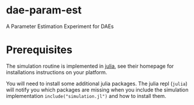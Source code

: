 # dae-param-est
A Parameter Estimation Experiment for DAEs

# Prerequisites
The simulation routine is implemented in
[julia](https://docs.julialang.org/en/v1/), see their homepage for
installations instructions on your platform.

You will need to install some additional julia packages. The julia repl
(`julia`) will notify you which packages are missing when you include the
simulation implementation `include("simulation.jl")` and how to install them.

